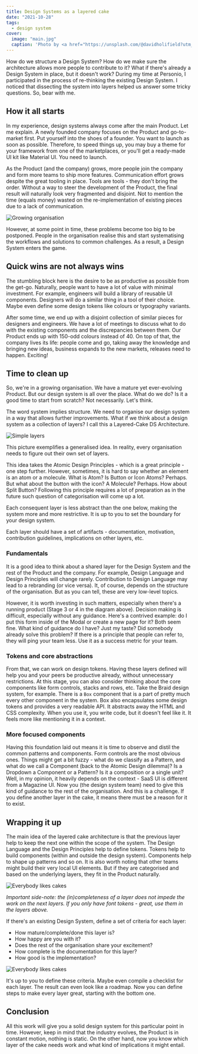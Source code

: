 ```yaml
---
title: Design Systems as a layered cake
date: "2021-10-28"
tags:
  - design system
cover:
  image: "main.jpg"
  caption: 'Photo by <a href="https://unsplash.com/@davidholifield?utm_source=unsplash&utm_medium=referral&utm_content=creditCopyText">David Holifield</a> on <a href="https://unsplash.com/s/photos/layered-cake?utm_source=unsplash&utm_medium=referral&utm_content=creditCopyText">Unsplash</a>'
---
```


How do we structure a Design System? How do we make sure the architecture allows more people to contribute to it? What if there's already a Design System in place, but it doesn't work? During my time at Personio, I participated in the process of re-thinking the existing Design System. I noticed that dissecting the system into layers helped us answer some tricky questions. So, bear with me.

## How it all starts

In my experience, design systems always come after the main Product. Let me explain. A newly founded company focuses on the Product and go-to-market first. Put yourself into the shoes of a founder. You want to launch as soon as possible. Therefore, to speed things up, you may buy a theme for your framework from one of the marketplaces, or you'll get a ready-made UI kit like Material UI. You need to launch.

As the Product (and the company) grows, more people join the company and form more teams to ship more features. Communication effort grows despite the great tooling in place. Tools are tools - they don't bring the order. Without a way to steer the development of the Product, the final result will naturally look very fragmented and disjoint. Not to mention the time (equals money) wasted on the re-implementation of existing pieces due to a lack of communication.

![Growing organisation](./layered-cake-ds/p1.png)

However, at some point in time, these problems become too big to be postponed. People in the organisation realise this and start systematising the workflows and solutions to common challenges. As a result, a Design System enters the game.

## Quick wins are not always wins

The stumbling block here is the desire to be as productive as possible from the get-go. Naturally, people want to have a lot of value with minimal investment. For example, engineers will build a library of reusable UI components. Designers will do a similar thing in a tool of their choice. Maybe even define some design tokens like colours or typography variants.

After some time, we end up with a disjoint collection of similar pieces for designers and engineers. We have a lot of meetings to discuss what to do with the existing components and the discrepancies between them. Our Product ends up with 150-odd colours instead of 40. On top of that, the company lives its life: people come and go, taking away the knowledge and bringing new ideas, business expands to the new markets, releases need to happen. Exciting!

## Time to clean up

So, we're in a growing organisation. We have a mature yet ever-evolving Product. But our design system is all over the place. What do we do? Is it a good time to start from scratch? Not necessarily. Let's think.

The word system implies structure. We need to organise our design system in a way that allows further improvements. What if we think about a design system as a collection of layers? I call this a Layered-Cake DS Architecture.

![Simple layers](./layered-cake-ds/p2.png)

This picture exemplifies a generalised idea. In reality, every organisation needs to figure out their own set of layers.

This idea takes the Atomic Design Principles - which is a great principle - one step further. However, sometimes, it is hard to say whether an element is an atom or a molecule. What is Atom? Is Button or Icon Atoms? Perhaps. But what about the button with the icon? A Molecule? Perhaps. How about Split Button? Following this principle requires a lot of preparation as in the future such question of categorisation will come up a lot.

Each consequent layer is less abstract than the one below, making the system more and more restrictive. It is up to you to set the boundary for your design system.

Each layer should have a set of artifacts - documentation, motivation, contribution guidelines, implications on other layers, etc.

### Fundamentals

It is a good idea to think about a shared layer for the Design System and the rest of the Product and the company. For example, Design Language and Design Principles will change rarely. Contribution to Design Language may lead to a rebranding (or vice versa). It, of course, depends on the structure of the organisation. But as you can tell, these are very low-level topics.

However, it is worth investing in such matters, especially when there's a running product (Stage 3 or 4 in the diagram above). Decision making is difficult, especially without any guidance. Here's a contrived example: do I put this form inside of the Modal or create a new page for it? Both seem fine. What kind of guidance do I have? Just my taste? Did somebody already solve this problem? If there is a principle that people can refer to, they will ping your team less. Use it as a success metric for your team.

### Tokens and core abstractions

From that, we can work on design tokens. Having these layers defined will help you and your peers be productive already, without unnecessary restrictions. At this stage, you can also consider thinking about the core components like form controls, stacks and rows, etc. Take the Braid design system, for example. There is a `Box` component that is a part of pretty much every other component in the system. Box also encapsulates some design tokens and provides a very readable API. It abstracts away the HTML and CSS complexity. When you use it, you write code, but it doesn't feel like it. It feels more like mentioning it in a context.

### More focused components

Having this foundation laid out means it is time to observe and distil the common patterns and components. Form controls are the most obvious ones. Things might get a bit fuzzy - what do we classify as a Pattern, and what do we call a Component (back to the Atomic Design dilemma)? Is a Dropdown a Component or a Pattern? Is it a composition or a single unit? Well, in my opinion, it heavily depends on the context - SaaS UI is different from a Magazine UI. Now you (the design system team) need to give this kind of guidance to the rest of the organisation. And this is a challenge. If you define another layer in the cake, it means there must be a reason for it to exist.

## Wrapping it up

The main idea of the layered cake architecture is that the previous layer help to keep the next one within the scope of the system. The Design Language and the Design Principles help to define tokens. Tokens help to build components (within and outside the design system). Components help to shape up patterns and so on. It is also worth noting that other teams might build their very local UI elements. But if they are categorised and based on the underlying layers, they fit in the Product naturally.

![Everybody likes cakes](./layered-cake-ds/p3.png)

_Important side-note: the (in)completeness of a layer does not impede the work on the next layers. If you only have font tokens - great, use them in the layers above._

If there's an existing Design System, define a set of criteria for each layer:

- How mature/complete/done this layer is?
- How happy are you with it?
- Does the rest of the organisation share your excitement?
- How complete is the documentation for this layer?
- How good is the implementation?

![Everybody likes cakes](./layered-cake-ds/p4.png)

It's up to you to define these criteria. Maybe even compile a checklist for each layer. The result can even look like a roadmap. Now you can define steps to make every layer great, starting with the bottom one.

## Conclusion

All this work will give you a solid design system for this particular point in time. However, keep in mind that the industry evolves, the Product is in constant motion, nothing is static. On the other hand, now you know which layer of the cake needs work and what kind of implications it might entail.
